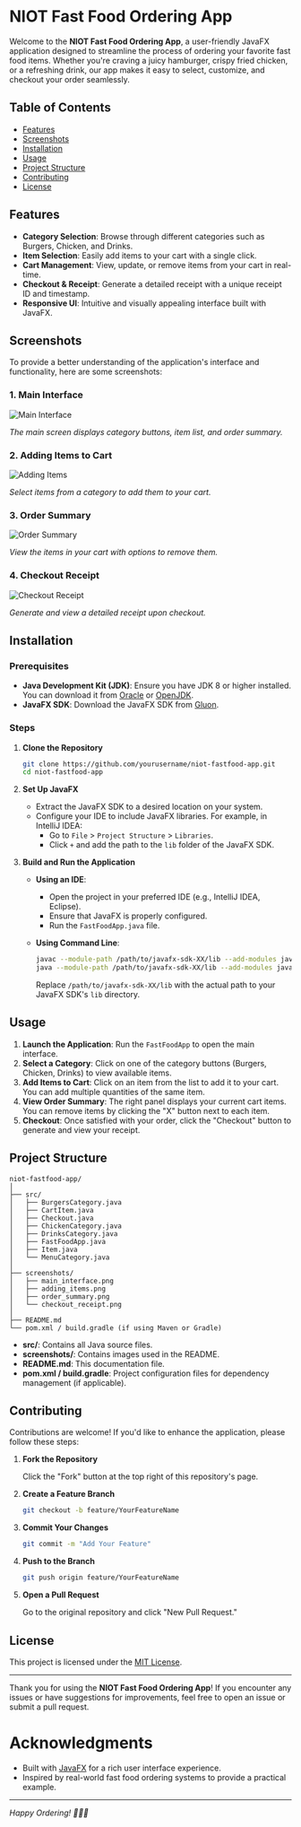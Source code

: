# NIOT Fast Food Ordering App

Welcome to the **NIOT Fast Food Ordering App**, a user-friendly JavaFX application designed to streamline the process of ordering your favorite fast food items. Whether you're craving a juicy hamburger, crispy fried chicken, or a refreshing drink, our app makes it easy to select, customize, and checkout your order seamlessly.

## Table of Contents

- [Features](#features)
- [Screenshots](#screenshots)
- [Installation](#installation)
- [Usage](#usage)
- [Project Structure](#project-structure)
- [Contributing](#contributing)
- [License](#license)

## Features

- **Category Selection**: Browse through different categories such as Burgers, Chicken, and Drinks.
- **Item Selection**: Easily add items to your cart with a single click.
- **Cart Management**: View, update, or remove items from your cart in real-time.
- **Checkout & Receipt**: Generate a detailed receipt with a unique receipt ID and timestamp.
- **Responsive UI**: Intuitive and visually appealing interface built with JavaFX.

## Screenshots

To provide a better understanding of the application's interface and functionality, here are some screenshots:

### 1. Main Interface

![Main Interface](screenshots/main_interface.png)

*The main screen displays category buttons, item list, and order summary.*

### 2. Adding Items to Cart

![Adding Items](screenshots/adding_items.png)

*Select items from a category to add them to your cart.*

### 3. Order Summary

![Order Summary](screenshots/order_summary.png)

*View the items in your cart with options to remove them.*

### 4. Checkout Receipt

![Checkout Receipt](screenshots/checkout_receipt.png)

*Generate and view a detailed receipt upon checkout.*


## Installation

### Prerequisites

- **Java Development Kit (JDK)**: Ensure you have JDK 8 or higher installed. You can download it from [Oracle](https://www.oracle.com/java/technologies/javase-jdk11-downloads.html) or [OpenJDK](https://openjdk.java.net/).
- **JavaFX SDK**: Download the JavaFX SDK from [Gluon](https://gluonhq.com/products/javafx/).

### Steps

1. **Clone the Repository**

   ```bash
   git clone https://github.com/yourusername/niot-fastfood-app.git
   cd niot-fastfood-app
   ```

2. **Set Up JavaFX**

   - Extract the JavaFX SDK to a desired location on your system.
   - Configure your IDE to include JavaFX libraries. For example, in IntelliJ IDEA:
     - Go to `File` > `Project Structure` > `Libraries`.
     - Click `+` and add the path to the `lib` folder of the JavaFX SDK.

3. **Build and Run the Application**

   - **Using an IDE**:
     - Open the project in your preferred IDE (e.g., IntelliJ IDEA, Eclipse).
     - Ensure that JavaFX is properly configured.
     - Run the `FastFoodApp.java` file.

   - **Using Command Line**:

     ```bash
     javac --module-path /path/to/javafx-sdk-XX/lib --add-modules javafx.controls,javafx.fxml *.java
     java --module-path /path/to/javafx-sdk-XX/lib --add-modules javafx.controls,javafx.fxml FastFoodApp
     ```

     Replace `/path/to/javafx-sdk-XX/lib` with the actual path to your JavaFX SDK's `lib` directory.

## Usage

1. **Launch the Application**: Run the `FastFoodApp` to open the main interface.
2. **Select a Category**: Click on one of the category buttons (Burgers, Chicken, Drinks) to view available items.
3. **Add Items to Cart**: Click on an item from the list to add it to your cart. You can add multiple quantities of the same item.
4. **View Order Summary**: The right panel displays your current cart items. You can remove items by clicking the "X" button next to each item.
5. **Checkout**: Once satisfied with your order, click the "Checkout" button to generate and view your receipt.

## Project Structure

```
niot-fastfood-app/
│
├── src/
│   ├── BurgersCategory.java
│   ├── CartItem.java
│   ├── Checkout.java
│   ├── ChickenCategory.java
│   ├── DrinksCategory.java
│   ├── FastFoodApp.java
│   ├── Item.java
│   └── MenuCategory.java
│
├── screenshots/
│   ├── main_interface.png
│   ├── adding_items.png
│   ├── order_summary.png
│   └── checkout_receipt.png
│
├── README.md
└── pom.xml / build.gradle (if using Maven or Gradle)
```

- **src/**: Contains all Java source files.
- **screenshots/**: Contains images used in the README.
- **README.md**: This documentation file.
- **pom.xml / build.gradle**: Project configuration files for dependency management (if applicable).

## Contributing

Contributions are welcome! If you'd like to enhance the application, please follow these steps:

1. **Fork the Repository**

   Click the "Fork" button at the top right of this repository's page.

2. **Create a Feature Branch**

   ```bash
   git checkout -b feature/YourFeatureName
   ```

3. **Commit Your Changes**

   ```bash
   git commit -m "Add Your Feature"
   ```

4. **Push to the Branch**

   ```bash
   git push origin feature/YourFeatureName
   ```

5. **Open a Pull Request**

   Go to the original repository and click "New Pull Request."

## License

This project is licensed under the [MIT License](LICENSE).

---

Thank you for using the **NIOT Fast Food Ordering App**! If you encounter any issues or have suggestions for improvements, feel free to open an issue or submit a pull request.

# Acknowledgments

- Built with [JavaFX](https://openjfx.io/) for a rich user interface experience.
- Inspired by real-world fast food ordering systems to provide a practical example.

---

*Happy Ordering! 🍔🍗🥤*
